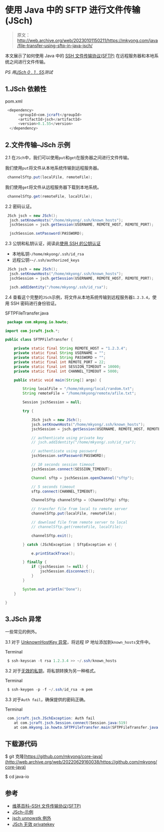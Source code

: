 # 使用 Java 中的 SFTP 进行文件传输(JSch)

> 原文：<http://web.archive.org/web/20230101150211/https://mkyong.com/java/file-transfer-using-sftp-in-java-jsch/>

本文展示了如何使用 Java 中的 [SSH 文件传输协议(SFTP)](http://web.archive.org/web/20220629160038/https://en.wikipedia.org/wiki/SSH_File_Transfer_Protocol) 在远程服务器和本地系统之间进行文件传输。

*PS 用[JSch 0 . 1 . 55](http://web.archive.org/web/20220629160038/http://www.jcraft.com/jsch/)测试*

## 1.JSch 依赖性

pom.xml

```java
 <dependency>
      <groupId>com.jcraft</groupId>
      <artifactId>jsch</artifactId>
      <version>0.1.55</version>
  </dependency> 
```

## 2.文件传输–JSch 示例

2.1 在`JSch`中，我们可以使用`put`和`get`在服务器之间进行文件传输。

我们使用`put`将文件从本地系统传输到远程服务器。

```java
 channelSftp.put(localFile, remoteFile); 
```

我们使用`get`将文件从远程服务器下载到本地系统。

```java
 channelSftp.get(remoteFile, localFile); 
```

2.2 密码认证。

```java
 JSch jsch = new JSch();
  jsch.setKnownHosts("/home/mkyong/.ssh/known_hosts");
  jschSession = jsch.getSession(USERNAME, REMOTE_HOST, REMOTE_PORT);

  jschSession.setPassword(PASSWORD); 
```

2.3 公钥和私钥认证，阅读此[使用 SSH 的公钥认证](http://web.archive.org/web/20220629160038/https://www.linode.com/docs/security/authentication/use-public-key-authentication-with-ssh/)

*   本地私钥-`/home/mkyong/.ssh/id_rsa`
*   远程公钥-`~/.ssh/authorized_keys`

```java
 JSch jsch = new JSch();
  jsch.setKnownHosts("/home/mkyong/.ssh/known_hosts");
  jschSession = jsch.getSession(USERNAME, REMOTE_HOST, REMOTE_PORT);

  jsch.addIdentity("/home/mkyong/.ssh/id_rsa"); 
```

2.4 查看这个完整的`JSch`示例，将文件从本地系统传输到远程服务器`1.2.3.4`，使用 SSH 密码进行身份验证。

SFTPFileTransfer.java

```java
 package com.mkyong.io.howto;

import com.jcraft.jsch.*;

public class SFTPFileTransfer {

    private static final String REMOTE_HOST = "1.2.3.4";
    private static final String USERNAME = "";
    private static final String PASSWORD = "";
    private static final int REMOTE_PORT = 22;
    private static final int SESSION_TIMEOUT = 10000;
    private static final int CHANNEL_TIMEOUT = 5000;

    public static void main(String[] args) {

        String localFile = "/home/mkyong/local/random.txt";
        String remoteFile = "/home/mkyong/remote/afile.txt";

        Session jschSession = null;

        try {

            JSch jsch = new JSch();
            jsch.setKnownHosts("/home/mkyong/.ssh/known_hosts");
            jschSession = jsch.getSession(USERNAME, REMOTE_HOST, REMOTE_PORT);

            // authenticate using private key
            // jsch.addIdentity("/home/mkyong/.ssh/id_rsa");

            // authenticate using password
            jschSession.setPassword(PASSWORD);

            // 10 seconds session timeout
            jschSession.connect(SESSION_TIMEOUT);

            Channel sftp = jschSession.openChannel("sftp");

            // 5 seconds timeout
            sftp.connect(CHANNEL_TIMEOUT);

            ChannelSftp channelSftp = (ChannelSftp) sftp;

            // transfer file from local to remote server
            channelSftp.put(localFile, remoteFile);

            // download file from remote server to local
            // channelSftp.get(remoteFile, localFile);

            channelSftp.exit();

        } catch (JSchException | SftpException e) {

            e.printStackTrace();

        } finally {
            if (jschSession != null) {
                jschSession.disconnect();
            }
        }

        System.out.println("Done");
    }

} 
```

## 3.JSch 异常

一些常见的例外。

3.1 对于 [UnknownHostKey 异常](/web/20220629160038/https://mkyong.com/java/jsch-unknownhostkey-exception/)，将远程 IP 地址添加到`known_hosts`文件中。

Terminal

```java
 $ ssh-keyscan -t rsa 1.2.3.4 >> ~/.ssh/known_hosts 
```

3.2 对于[无效的私钥](/web/20220629160038/https://mkyong.com/java/jsch-invalid-privatekey-exception/)，将私钥转换为另一种格式。

Terminal

```java
 $ ssh-keygen -p -f ~/.ssh/id_rsa -m pem 
```

3.3 对于`Auth fail`，确保提供的密码正确。

Terminal

```java
 com.jcraft.jsch.JSchException: Auth fail
	at com.jcraft.jsch.Session.connect(Session.java:519)
	at com.mkyong.io.howto.SFTPFileTransfer.main(SFTPFileTransfer.java:34) 
```

## 下载源代码

$ git 克隆[https://github.com/mkyong/core-java](http://web.archive.org/web/20220629160038/https://github.com/mkyong/core-java)

$ cd java-io

## 参考

*   [维基百科–SSH 文件传输协议(SFTP)](http://web.archive.org/web/20220629160038/https://en.wikipedia.org/wiki/SSH_File_Transfer_Protocol)
*   [JSch–示例](http://web.archive.org/web/20220629160038/http://www.jcraft.com/jsch/examples/)
*   [jsch unnowstk 例外](/web/20220629160038/https://mkyong.com/java/jsch-unknownhostkey-exception/)
*   [JSch 无效 privatekey](/web/20220629160038/https://mkyong.com/java/jsch-invalid-privatekey-exception/)

<input type="hidden" id="mkyong-current-postId" value="16093">